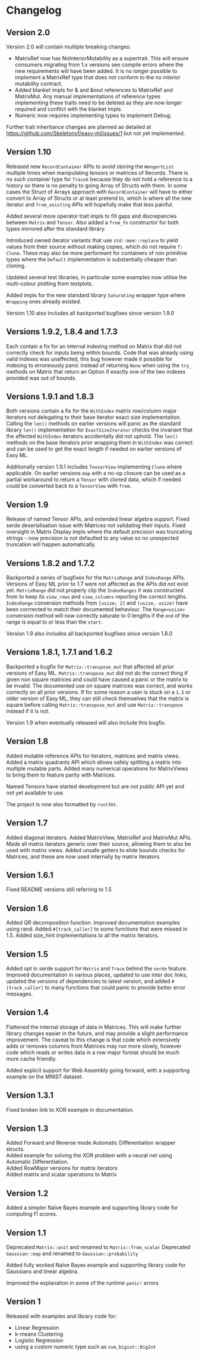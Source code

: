 # Changelog

## Version 2.0

Version 2.0 will contain multiple breaking changes:
- MatrixRef now has NoInteriorMutability as a supertrait. This will ensure
consumers migrating from 1.x versions see compile errors where the new
requirements will have been added. It is no longer possible to implement a
MatrixRef type that does not conform to the no interior mutability contract.
- Added blanket impls for & and &mut references to MatrixRef and MatrixMut. Any
manual implementations of reference types implementing these traits need to
be deleted as they are now longer required and conflict with the blanket impls.
- Numeric now requires implementing types to implement Debug.

Further trait inheritance changes are planned as detailed at
https://github.com/Skeletonxf/easy-ml/issues/1 but not yet implemented.

## Version 1.10

Released new `RecordContainer` APIs to avoid storing the `WengertList` multiple
times when manipulating tensors or matrices of Records. There is no such
container type for `Trace`s because they do not hold a reference to a history so
there is no penalty to going Array of Structs with them. In some cases the
Struct of Arrays approach with `RecordContainer` will have to either convert to
Array of Structs or at least pretend to, which is where all the new iterator and
`from_existing` APIs will hopefully make that less painful.

Added several more operator trait impls to fill gaps and discrepancies between
`Matrix` and `Tensor`. Also added a `from_fn` constructor for both types
mirrored after the standard library.

Introduced owned iterator variants that use `std::mem::replace` to yield values
from their source without making copies, which do not require `T: Clone`.
These may also be more performant for containers of non primitive types where
the `Default` implementation is substantially cheaper than cloning.

Updated several test libraries, in particular some examples now utilise the
multi-colour plotting from textplots.

Added impls for the new standard library `Saturating` wrapper type where
`Wrapping` ones already existed.

Version 1.10 also includes all backported bugfixes since version 1.9.0

## Versions 1.9.2, 1.8.4 and 1.7.3

Each contain a fix for an internal indexing method on Matrix that did not
correctly check for inputs being within bounds. Code that was already using
valid indexes was unaffected, this bug however made it possible for indexing
to erroneously panic instead of returning `None` when using the `try_` methods
on Matrix that return an Option if exactly one of the two indexes provided
was out of bounds.

## Versions 1.9.1 and 1.8.3

Both versions contain a fix for the `WithIndex` matrix row/column major
iterators not delegating to their base iterator exact size implementation.
Calling the `len()` methods on earlier versions will panic as the standard
library `len()` implementation for `ExactSizeIterator` checks the
invariant that the affected `WithIndex` iterators accidentally did not uphold.
The `len()` methods on the base iterators prior wrapping them in `WithIndex`
was correct and can be used to get the exact length if needed on earlier
versions of Easy ML.

Additionally version 1.9.1 includes `TensorView` implementing `Clone` where
applicable. On earlier versions `map` with a no-op closure can be used as a
partial workaround to return a `Tensor` with cloned data, which if needed could
be converted back to a `TensorView` with `from`.

## Version 1.9

Release of named Tensor APIs, and extended linear algebra support. Fixed serde
deserialisation issue with Matrices not validating their inputs. Fixed oversight
in Matrix Display impls where the default precision was truncating strings - now
precision is not defaulted to any value so no unexpected truncation will happen
automatically.

## Versions 1.8.2 and 1.7.2

Backported a series of bugfixes for the `MatrixRange` and `IndexRange` APIs.
Versions of Easy ML prior to 1.7 were not affected as the APIs did not exist
yet. `MatrixRange` did not properly clip the `IndexRanges` it was constructed
from to keep its `view_rows` and `view_columns` reporting the correct lengths.
`IndexRange` conversion methods from `[usize; 2]` and `(usize, usize)` have
been corrrected to match their documented behaviour. The `Range<usize>`
conversion method will now correctly saturate to 0 lengths if the `end` of the
range is equal to or less than the `start`.

Version 1.9 also includes all backported bugfixes since version 1.8.0

## Versions 1.8.1, 1.7.1 and 1.6.2

Backported a bugfix for `Matrix::transpose_mut` that affected all prior versions
of Easy ML. `Matrix::transpose_mut` did not do the correct thing if given non
square matrices and could have caused a panic or the matrix to be invalid. The
documented use on square matrices was correct, and works correctly on all
prior versions. If for some reason a user is stuck on a `1.5` or older version
of Easy ML, they can still check themselves that the matrix is square before
calling `Matrix::transpose_mut` and use `Matrix::transpose` instead if it is not.

Version 1.9 when eventually released will also include this bugfix.

## Version 1.8

Added mutable reference APIs for iterators, matrices and matrix views. Added
a matrix quadrants API which allows safely splitting a matrix into multiple
mutable parts. Added many numerical operations for MatrixViews to bring them to
feature parity with Matrices.

Named Tensors have started development but are not public API yet and not yet
available to use.

The project is now also formatted by `rustfmt`.

## Version 1.7

Added diagonal iterators. Added MatrixView, MatrixRef and MatrixMut APIs. Made
all matrix iterators generic over their source, allowing them to also be used
with matrix views. Added unsafe getters to elide bounds checks for Matrices, and
these are now used internally by matrix iterators.

## Version 1.6.1

Fixed README versions still referring to 1.5

## Version 1.6

Added QR decomposition function. Improved documentation examples using rand.
Added `#[track_caller]` to some functions that were missed in 1.5. Added
size_hint implementations to all the matrix iterators.

## Version 1.5

Added opt in serde support for `Matrix` and `Trace` behind the `serde` feature.
Improved documentation in various places, updated to use inter doc links,
updated the versions of dependencies to latest version, and added
`#[track_caller]` to many functions that could panic to provide better error
messages.

## Version 1.4

Flattened the internal storage of data in Matrices. This will make further
library changes easier in the future, and may provide a slight performance
improvement. The caveat to this change is that code which extensively adds
or removes columns from Matrices may run more slowly, however code which
reads or writes data in a row major format should be much more cache friendly.

Added explicit support for Web Assembly going forward, with a supporting
example on the MNIST dataset.

## Version 1.3.1

Fixed broken link to XOR example in documentation.

## Version 1.3

Added Forward and Reverse mode Automatic Differentiation wrapper structs.  
Added example for solving the XOR problem with a neural net using Automatic
Differentiation.  
Added RowMajor versions for matrix iterators  
Added matrix and scalar operations to Matrix  

## Version 1.2

Added a simpler Naïve Bayes example and supporting library code for
computing f1 scores.

## Version 1.1

Deprecated `Matrix::unit` and renamed to `Matrix::from_scalar`
Deprecated `Gaussian::map` and renamed to `Gaussian::probability`

Added fully worked Naïve Bayes example and supporting library code for
Gaussians and linear algebra.

Improved the explanation in some of the runtime `panic!` errors

## Version 1

Released with examples and library code for:

- Linear Regression
- k-means Clustering
- Logistic Regression
- using a custom numeric type such as `num_bigint::BigInt`
